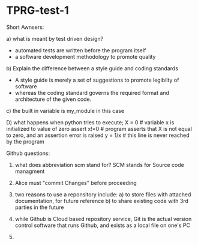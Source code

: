 # TPRG-test-1



Short Awnsers:

a) what is meant by test driven design?
- automated tests are written before the program itself
- a software development methodology to promote quality
  

b) Explain the difference between a style guide and coding standards
- A style guide is merely a set of suggestions to promote legibilty of software
- whereas the coding standard governs the required format and architecture of the given code.

c) the built in variable is my_module in this case


D) what happens when python tries to execute;
X = 0           # variable x is initialized to value of zero
assert x!=0     # program asserts that X is not equal to zero, and an assertion error is raised
y = 1/x         # this line is never reached by the program


Github questions:


1. what does abbreviation scm stand for?
   SCM stands for Source code managment


2. Alice must "commit Changes" before proceeding

3. two reasons to use a reponsitory include:
   a) to store files with attached documentation, for future reference
   b) to share existing code with 3rd parties in the future

4. while Github is Cloud based repository service, Git is the actual version control software that runs Github, and exists as a local file on one's PC

5. 
